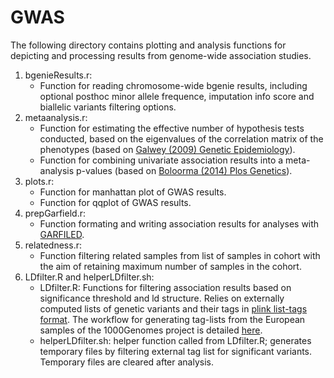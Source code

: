 # GWAS

The following directory contains plotting and analysis functions for depicting
and processing results from genome-wide association studies.

1. bgenieResults.r:
    * Function for reading chromosome-wide bgenie results, including optional
    posthoc minor allele frequence, imputation info score and biallelic variants
    filtering options.
1. metaanalysis.r:
    * Function for estimating the effective number of hypothesis tests conducted,
    based on the eigenvalues of the correlation matrix of the phenotypes (based
    on [Galwey (2009) Genetic Epidemiology](https://onlinelibrary.wiley.com/doi/abs/10.1002/gepi.20408)).
    * Function for combining univariate association results into a meta-analysis
    p-values (based on [Boloorma (2014) Plos Genetics](https://journals.plos.org/plosgenetics/article?id=10.1371/journal.pgen.1004198)).
1. plots.r:
    * Function for manhattan plot of GWAS results.
    * Function for qqplot of GWAS results.
1. prepGarfield.r:
    * Function formating and writing association results for analyses with
    [GARFILED](https://www.ebi.ac.uk/birney-srv/GARFIELD/).
1. relatedness.r:
    * Function filtering related samples from list of samples in cohort with the
    aim of retaining maximum number of samples in the cohort.
1. LDfilter.R and helperLDfilter.sh:
    * LDfilter.R: Functions for filtering association results based on
    significance threshold and ld structure. Relies on externally computed lists
    of genetic variants and their tags in
    [plink list-tags format](https://www.cog-genomics.org/plink/1.9/ld#show_tags).
    The workflow for generating tag-lists from the European samples of the 1000Genomes
    project is detailed [here](https://github.com/HannahVMeyer/Genetic-association-studies/tree/master/reference/1000Genomes).
    * helperLDfilter.sh: helper function called from LDfilter.R; generates
      temporary files by filtering external tag list for significant variants.
      Temporary files are cleared after analysis.

